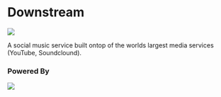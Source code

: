 <h1>Downstream</h1>
<img src="https://travis-ci.com/Travier/downstream.svg?token=WQrNcAcxWXTGaqEEdVh4&branch=master" />
<p>A social music service built ontop of the worlds largest media services (YouTube, Soundclound).</p>

<h3>Powered By</h3>

<p><img src="https://laravel.com/assets/img/components/logo-laravel.svg"></p>

